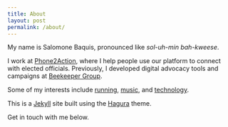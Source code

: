 ```yaml
---
title: About
layout: post
permalink: /about/
---
```

My name is Salomone Baquis, pronounced like *sol-uh-min bah-kweese*. 

I work at [Phone2Action](http://phone2action.com/), where I help people use our platform to connect with elected officials. Previously, I developed digital advocacy tools and campaigns at [Beekeeper Group](http://www.beekeepergroup.com).

Some of my interests include [running](https://www.youtube.com/watch?v=5LHid-nC45k), [music](https://www.youtube.com/watch?v=AhF1cc7nCyg), and [technology](https://github.com/salomoneb).

This is a [Jekyll](https://jekyllrb.com/) site built using the [Hagura](https://github.com/sharu725/hagura) theme. 

Get in touch with me below. 


